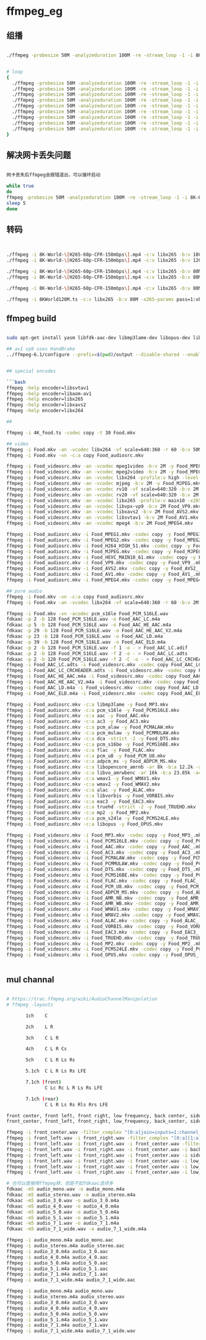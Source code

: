 # ffmpeg_eg

## 组播

```bash

./ffmpeg -probesize 50M -analyzeduration 100M -re -stream_loop -1 -i 8K-HEVC125M.ts -c:a copy -c:v copy -f rtp_mpegts rtp://239.239.3.3:5140


# loop
{
  ./ffmpeg -probesize 50M -analyzeduration 100M -re -stream_loop -1 -i jlxiao/dump_20231030/8K/multicast/dump_igmp_ch25.ts -c:a copy -c:v copy -f rtp_mpegts rtp://239.239.3.3:5140&
  ./ffmpeg -probesize 50M -analyzeduration 100M -re -stream_loop -1 -i jlxiao/dump_20231030/8K/multicast/dump_igmp_ch26.ts -c:a copy -c:v copy -f rtp_mpegts rtp://239.239.3.4:5140&
  ./ffmpeg -probesize 50M -analyzeduration 100M -re -stream_loop -1 -i jlxiao/dump_20231030/8K/multicast/dump_4k_sanbeiji_50m50p8bit.ts -c:a copy -c:v copy -f rtp_mpegts rtp://239.239.3.5:5140&
  ./ffmpeg -probesize 50M -analyzeduration 100M -re -stream_loop -1 -i jlxiao/dump_20231030/8K/multicast/dump_4k_yangjiang_5_fenzhong_50m50p8bit.ts -c:a copy -c:v copy -f rtp_mpegts rtp://239.239.3.6:5140&
  ./ffmpeg -probesize 50M -analyzeduration 100M -re -stream_loop -1 -i jlxiao/dump_20231030/8K/multicast/dump_h265_4k_16m_60fps_3min_logo4.ts -c:a copy -c:v copy -f rtp_mpegts rtp://239.239.3.7:5140&
  ./ffmpeg -probesize 50M -analyzeduration 100M -re -stream_loop -1 -i jlxiao/dump_20231030/8K/multicast/dump_h265_samsung_4k_20m_cbr_60fps.ts -c:a copy -c:v copy -f rtp_mpegts rtp://239.239.3.8:5140&
  ./ffmpeg -probesize 50M -analyzeduration 100M -re -stream_loop -1 -i /opt/fonsview/data/media/movie/4K/HD.Club-4K-Chimei-inn-60mbps.ts -c:a copy -c:v copy -f rtp_mpegts rtp://239.239.3.9:5140&
  ./ffmpeg -probesize 50M -analyzeduration 100M -re -stream_loop -1 -i jlxiao/problem/afamda_4K.ts -c:a copy -c:v copy -f rtp_mpegts rtp://239.239.3.10:5140&
  ./ffmpeg -probesize 50M -analyzeduration 100M -re -stream_loop -1 -i demo2K.ts -c:a copy -c:v copy -f rtp_mpegts rtp://239.239.3.11:5140&
}

```

## 解决网卡丢失问题

```bash

网卡丢失后ffmpeg会报错退出，可以循环启动

while true
do 
ffmpeg -probesize 50M -analyzeduration 100M -re -stream_loop -1 -i 8K-HEVC125M.ts -c:a copy -c:v copy -f rtp_mpegts rtp://239.239.3.3:5140
sleep 5
done

```


## 转码

```bash


./ffmpeg -i 8K-World-\[H265-60p-CFR-150mbps\].mp4 -c:v libx265 -b:v 180M -x265-params pass=1:vbv-maxrate=180000:vbv-bufsize=24000 -c:a copy -f mpegts -y /dev/null
./ffmpeg -i 8K-World-\[H265-60p-CFR-150mbps\].mp4 -c:v libx265 -b:v 120M -x265-params pass=2:vbv-maxrate=120000:vbv-bufsize=24000 -c:a copy -f mpegts -y 8K-HEVC120M.ts

./ffmpeg -i 8K-World-\[H265-60p-CFR-150mbps\].mp4 -c:v libx265 -b:v 80M -x265-params pass=1:vbv-maxrate=80000:vbv-bufsize=18000 -c:a copy -f mpegts -y /dev/null
./ffmpeg -i 8K-World-\[H265-60p-CFR-150mbps\].mp4 -c:v libx265 -b:v 80M -x265-params pass=2:vbv-maxrate=80000:vbv-bufsize=18000 -c:a copy -f mpegts -y 8K-HEVC80M_custom.ts

./ffmpeg -i 8K-World-\[H265-60p-CFR-150mbps\].mp4 -c:v libx265 -b:v 80M -s 3840x2160 -c:a copy -f mpegts -y 8K-HEVC80M_custom_4K.ts

./ffmpeg -i 8KWorld120M.ts -c:v libx265 -b:v 80M -x265-params pass=1:vbv-maxrate=80000:vbv-bufsize=18000 -c:a copy -f mpegts -y /dev/null

```

## ffmpeg build

```bash

sudo apt-get install yasm libfdk-aac-dev libmp3lame-dev libopus-dev libsvtav1enc-dev libvorbis-dev libx264-dev libx265-dev libxavs2-dev -y 

## av1 vp9 uses HandBrake
../ffmpeg-6.1/configure --prefix=$(pwd)/output --disable-shared --enable-static --enable-gpl --enable-version3 --enable-nonfree --enable-libx264 --enable-libx265 --enable-libxavs2  --enable-libfdk-aac --enable-libopus --enable-libvorbis --enable-libmp3lame --disable-doc


## special encodes

```bash
ffmpeg -help encoder=libsvtav1
ffmpeg -help encoder=libaom-av1 
ffmpeg -help encoder=libx265
ffmpeg -help encoder=libxavs2
ffmpeg -help encoder=libx264

```


```bash
## 

ffmpeg -i 4K_food.ts -codec copy -t 30 Food.mkv

## video
ffmpeg -i Food.mkv -an -vcodec libx264 -vf scale=640:360 -r 60 -b:v 50M -y Food_videosrc.mkv
ffmpeg -i Food.mkv -vn -c:a copy Food_audiosrc.mkv

ffmpeg -i Food_videosrc.mkv -an -vcodec mpeg1video -b:v 2M -y Food_MPEG1.mkv
ffmpeg -i Food_videosrc.mkv -an -vcodec mpeg2video -b:v 2M -y Food_MPEG2.mkv
ffmpeg -i Food_videosrc.mkv -an -vcodec libx264 -profile:v high -level 5.1 -b:v 2M -y Food_H264_HIGH_51.mkv
ffmpeg -i Food_videosrc.mkv -an -vcodec mjpeg -b:v 2M -y Food_MJPEG.mkv
ffmpeg -i Food_videosrc.mkv -an -vcodec rv10 -vf scale=640:320 -b:v 2M -y Food_RV10.rm
ffmpeg -i Food_videosrc.mkv -an -vcodec rv20 -vf scale=640:320 -b:v 2M -y Food_RV20.rm
ffmpeg -i Food_videosrc.mkv -an -vcodec libx265 -profile:v main10 -x265-params level-idc=6.1 -b:v 2M -y Food_HEVC_MAIN10_61.mkv
ffmpeg -i Food_videosrc.mkv -an -vcodec libvpx-vp9 -b:v 2M Food_VP9.mkv
ffmpeg -i Food_videosrc.mkv -an -vcodec libxavs2 -b:v 2M Food_AVS2.mkv
ffmpeg -i Food_videosrc.mkv -an -vcodec libsvtav1 -b:v 2M Food_AV1.mkv
ffmpeg -i Food_videosrc.mkv -an -vcodec mpeg4 -b:v 2M Food_MPEG4.mkv

ffmpeg -i Food_audiosrc.mkv -i Food_MPEG1.mkv -codec copy -y Food_MPEG1_.mkv
ffmpeg -i Food_audiosrc.mkv -i Food_MPEG2.mkv -codec copy -y Food_MPEG2_.mkv
ffmpeg -i Food_audiosrc.mkv -i Food_H264_HIGH_51.mkv -codec copy -y Food_H264_HIGH_51_.mkv
ffmpeg -i Food_audiosrc.mkv -i Food_MJPEG.mkv -codec copy -y Food_MJPEG_.mkv
ffmpeg -i Food_audiosrc.mkv -i Food_HEVC_MAIN10_61.mkv -codec copy -y Food_HEVC_MAIN10_61_.mkv
ffmpeg -i Food_audiosrc.mkv -i Food_VP9.mkv -codec copy -y Food_VP9_.mkv
ffmpeg -i Food_audiosrc.mkv -i Food_AVS2.mkv -codec copy -y Food_AVS2_.mkv
ffmpeg -i Food_audiosrc.mkv -i Food_AV1.mkv -codec copy -y Food_AV1_.mkv
ffmpeg -i Food_audiosrc.mkv -i Food_MPEG4.mkv -codec copy -y Food_MPEG4_.mkv

## pure audio
ffmpeg -i Food.mkv -vn -c:a copy Food_audiosrc.mkv
ffmpeg -i Food.mkv -an -vcodec libx264 -vf scale=640:360 -r 60 -b:v 2M -y Food_videosrc.mkv

ffmpeg -i Food.mkv -vn -acodec pcm_s16le Food_PCM_S16LE.wav
fdkaac -p 2 -b 128 Food_PCM_S16LE.wav -o Food_AAC_LC.m4a
fdkaac -p 5 -b 128 Food_PCM_S16LE.wav -o Food_AAC_HE_AAC.m4a
fdkaac -p 29 -b 128 Food_PCM_S16LE.wav -o Food_AAC_HE_AAC_V2.m4a
fdkaac -p 23 -b 128 Food_PCM_S16LE.wav -o Food_AAC_LD.m4a
fdkaac -p 39 -b 128 Food_PCM_S16LE.wav -o Food_AAC_ELD.m4a
fdkaac -p 2 -b 128 Food_PCM_S16LE.wav -f 1 -o - > Food_AAC_LC.adif
fdkaac -p 2 -b 128 Food_PCM_S16LE.wav -f 2 -o - > Food_AAC_LC.adts
fdkaac -p 2 -b 128 Food_PCM_S16LE.wav -f 2 -C -o - > Food_AAC_LC_CRCHEADER.adts
ffmpeg -i Food_AAC_LC.adts -i Food_videosrc.mkv -codec copy Food_AAC_LC_ADTS.ts
ffmpeg -i Food_AAC_LC_CRCHEADER.adts -i Food_videosrc.mkv -codec copy Food_AAC_LC_ADTS_CRCHEADER.ts
ffmpeg -i Food_AAC_HE_AAC.m4a -i Food_videosrc.mkv -codec copy Food_AAC_HE_AAC.mp4
ffmpeg -i Food_AAC_HE_AAC_V2.m4a -i Food_videosrc.mkv -codec copy Food_AAC_HE_AAC_V2.mp4
ffmpeg -i Food_AAC_LD.m4a -i Food_videosrc.mkv -codec copy Food_AAC_LD.mp4
ffmpeg -i Food_AAC_ELD.m4a -i Food_videosrc.mkv -codec copy Food_AAC_ELD.mp4

ffmpeg -i Food_audiosrc.mkv -c:a libmp3lame -y Food_MP3.mkv
ffmpeg -i Food_audiosrc.mkv -c:a pcm_s16le -y Food_PCMS16LE.mkv
ffmpeg -i Food_audiosrc.mkv -c:a aac -y Food_AAC.mkv
ffmpeg -i Food_audiosrc.mkv -c:a ac3 -y Food_AC3.mkv
ffmpeg -i Food_audiosrc.mkv -c:a pcm_alaw -y Food_PCMALAW.mkv
ffmpeg -i Food_audiosrc.mkv -c:a pcm_mulaw -y Food_PCMMULAW.mkv
ffmpeg -i Food_audiosrc.mkv -c:a dca -strict -2 -y Food_DTS.mkv
ffmpeg -i Food_audiosrc.mkv -c:a pcm_s16be -y Food_PCMS16BE.mkv
ffmpeg -i Food_audiosrc.mkv -c:a flac -y Food_FLAC.mkv
ffmpeg -i Food_audiosrc.mkv -c:a pcm_u8 -y Food_PCM_U8.mkv
ffmpeg -i Food_audiosrc.mkv -c:a adpcm_ms -y Food_ADPCM_MS.mkv
ffmpeg -i Food_audiosrc.mkv -c:a libopencore_amrnb -ar 8k -b:a 12.2k -ac 1 -y Food_AMR_NB.mkv
ffmpeg -i Food_audiosrc.mkv -c:a libvo_amrwbenc -ar 16k -b:a 23.85k -ac 1 -y Food_AMR_WB.mkv
ffmpeg -i Food_audiosrc.mkv -c:a wmav1 -y Food_WMAV1.mkv
ffmpeg -i Food_audiosrc.mkv -c:a wmav2 -y Food_WMAV2.mkv
ffmpeg -i Food_audiosrc.mkv -c:a alac -y Food_ALAC.mkv
ffmpeg -i Food_audiosrc.mkv -c:a libvorbis -y Food_VORBIS.mkv
ffmpeg -i Food_audiosrc.mkv -c:a eac3 -y Food_EAC3.mkv
ffmpeg -i Food_audiosrc.mkv -c:a truehd -strict -2 -y Food_TRUEHD.mkv
ffmpeg -i Food_audiosrc.mkv -c:a mp2 -y Food_MP2.mkv
ffmpeg -i Food_audiosrc.mkv -c:a pcm_s24le -y Food_PCMS24LE.mkv
ffmpeg -i Food_audiosrc.mkv -c:a libopus -y Food_OPUS.mkv

ffmpeg -i Food_videosrc.mkv -i Food_MP3.mkv -codec copy -y Food_MP3_.mkv
ffmpeg -i Food_videosrc.mkv -i Food_PCMS16LE.mkv -codec copy -y Food_PCMS16LE_.mkv
ffmpeg -i Food_videosrc.mkv -i Food_AAC.mkv -codec copy -y Food_AAC_.mkv
ffmpeg -i Food_videosrc.mkv -i Food_AC3.mkv -codec copy -y Food_AC3_.mkv
ffmpeg -i Food_videosrc.mkv -i Food_PCMALAW.mkv -codec copy -y Food_PCMALAW_.mkv
ffmpeg -i Food_videosrc.mkv -i Food_PCMMULAW.mkv -codec copy -y Food_PCMMULAW_.mkv
ffmpeg -i Food_videosrc.mkv -i Food_DTS.mkv -codec copy -y Food_DTS_.mkv
ffmpeg -i Food_videosrc.mkv -i Food_PCMS16BE.mkv -codec copy -y Food_PCMS16BE_.mkv
ffmpeg -i Food_videosrc.mkv -i Food_FLAC.mkv -codec copy -y Food_FLAC_.mkv
ffmpeg -i Food_videosrc.mkv -i Food_PCM_U8.mkv -codec copy -y Food_PCM_U8_.mkv
ffmpeg -i Food_videosrc.mkv -i Food_ADPCM_MS.mkv -codec copy -y Food_ADPCM_MS_.mkv
ffmpeg -i Food_videosrc.mkv -i Food_AMR_NB.mkv -codec copy -y Food_AMR_NB_.mkv
ffmpeg -i Food_videosrc.mkv -i Food_AMR_WB.mkv -codec copy -y Food_AMR_WB_.mkv
ffmpeg -i Food_videosrc.mkv -i Food_WMAV1.mkv -codec copy -y Food_WMAV1_.mkv
ffmpeg -i Food_videosrc.mkv -i Food_WMAV2.mkv -codec copy -y Food_WMAV2_.mkv
ffmpeg -i Food_videosrc.mkv -i Food_ALAC.mkv -codec copy -y Food_ALAC_.mkv
ffmpeg -i Food_videosrc.mkv -i Food_VORBIS.mkv -codec copy -y Food_VORBIS_.mkv
ffmpeg -i Food_videosrc.mkv -i Food_EAC3.mkv -codec copy -y Food_EAC3_.mkv
ffmpeg -i Food_videosrc.mkv -i Food_TRUEHD.mkv -codec copy -y Food_TRUEHD_.mkv
ffmpeg -i Food_videosrc.mkv -i Food_MP2.mkv -codec copy -y Food_MP2_.mkv
ffmpeg -i Food_videosrc.mkv -i Food_PCMS24LE.mkv -codec copy -y Food_PCMS24LE_.mkv
ffmpeg -i Food_videosrc.mkv -i Food_OPUS.mkv -codec copy -y Food_OPUS_.mkv



```

## mul channal

```bash

# https://trac.ffmpeg.org/wiki/AudioChannelManipulation
# ffmpeg -layouts

       1ch    C

       2ch    L R

       3ch    C L R

       4ch    C L R Cs

       5ch    C L R Ls Rs

       5.1ch  C L R Ls Rs LFE

       7.1ch (front)
              C Lc Rc L R Ls Rs LFE

       7.1ch (rear)
              C L R Ls Rs Rls Rrs LFE

front center, front left, front right, low frequency, back center, side left, side right, 
front_center, front_left, front_right, low_frequency, back_center, side_left, side_right, 

ffmpeg -i front_center.wav -filter_complex "[0:a]join=inputs=1:channel_layout=mono:map=0.0-FC[a]" -map "[a]" audio_mono.wav
ffmpeg -i front_left.wav -i front_right.wav -filter_complex "[0:a][1:a]join=inputs=2:channel_layout=stereo:map=0.0-FL|1.0-FR[a]" -map "[a]" audio_stereo.wav
ffmpeg -i front_left.wav -i front_right.wav -i front_center.wav -filter_complex "[0:a][1:a][2:a]join=inputs=3:channel_layout=3.0:map=0.0-FL|1.0-FR|2.0-FC[a]" -map "[a]" audio_3_0.wav
ffmpeg -i front_left.wav -i front_right.wav -i front_center.wav -i back_center.wav -filter_complex "[0:a][1:a][2:a][3:a]join=inputs=4:channel_layout=4.0:map=0.0-FL|1.0-FR|2.0-FC|3.0-BC[a]" -map "[a]" audio_4_0.wav
ffmpeg -i front_left.wav -i front_right.wav -i front_center.wav -i side_left.wav -i side_right.wav -filter_complex "[0:a][1:a][2:a][3:a][4:a]join=inputs=5:channel_layout=5.0:map=0.0-FL|1.0-FR|2.0-FC|3.0-BL|4.0-BR[a]" -map "[a]" audio_5_0.wav
ffmpeg -i front_left.wav -i front_right.wav -i front_center.wav -i low_frequency.wav -i side_left.wav -i side_right.wav -filter_complex "[0:a][1:a][2:a][3:a][4:a][5:a]join=inputs=6:channel_layout=5.1:map=0.0-FL|1.0-FR|2.0-FC|3.0-LFE|4.0-BL|5.0-BR[a]" -map "[a]" audio_5_1.wav
ffmpeg -i front_left.wav -i front_right.wav -i front_center.wav -i low_frequency.wav -i side_left.wav -i side_right.wav -i side_left.wav -i side_right.wav -filter_complex "[0:a][1:a][2:a][3:a][4:a][5:a]join=inputs=8:channel_layout=7.1:map=0.0-FL|1.0-FR|2.0-FC|3.0-LFE|4.0-SL|5.0-SR|6.0-BL|7.0-BR[a]" -map "[a]" audio_7_1.wav
ffmpeg -i front_left.wav -i front_right.wav -i front_center.wav -i low_frequency.wav -i side_left.wav -i side_right.wav -i side_left.wav -i side_right.wav -filter_complex "[0:a][1:a][2:a][3:a][4:a][5:a]join=inputs=8:channel_layout=7.1(wide):map=0.0-FL|1.0-FR|2.0-FC|3.0-LFE|4.0-BL|5.0-BR|6.0-FLC|7.0-FRC[a]" -map "[a]" audio_7_1_wide.wav

# 也可以直接用ffmpeg转，但是不如fdkaac选项多
fdkaac -m5 audio_mono.wav -o audio_mono.m4a
fdkaac -m5 audio_stereo.wav -o audio_stereo.m4a
fdkaac -m5 audio_3_0.wav -o audio_3_0.m4a
fdkaac -m5 audio_4_0.wav -o audio_4_0.m4a
fdkaac -m5 audio_5_0.wav -o audio_5_0.m4a
fdkaac -m5 audio_5_1.wav -o audio_5_1.m4a
fdkaac -m5 audio_7_1.wav -o audio_7_1.m4a
fdkaac -m5 audio_7_1_wide.wav -o audio_7_1_wide.m4a

ffmpeg -i audio_mono.m4a audio_mono.aac
ffmpeg -i audio_stereo.m4a audio_stereo.aac
ffmpeg -i audio_3_0.m4a audio_3_0.aac
ffmpeg -i audio_4_0.m4a audio_4_0.aac
ffmpeg -i audio_5_0.m4a audio_5_0.aac
ffmpeg -i audio_5_1.m4a audio_5_1.aac
ffmpeg -i audio_7_1.m4a audio_7_1.aac
ffmpeg -i audio_7_1_wide.m4a audio_7_1_wide.aac

ffmpeg -i audio_mono.m4a audio_mono.wav
ffmpeg -i audio_stereo.m4a audio_stereo.wav
ffmpeg -i audio_3_0.m4a audio_3_0.wav
ffmpeg -i audio_4_0.m4a audio_4_0.wav
ffmpeg -i audio_5_0.m4a audio_5_0.wav
ffmpeg -i audio_5_1.m4a audio_5_1.wav
ffmpeg -i audio_7_1.m4a audio_7_1.wav
ffmpeg -i audio_7_1_wide.m4a audio_7_1_wide.wav

```